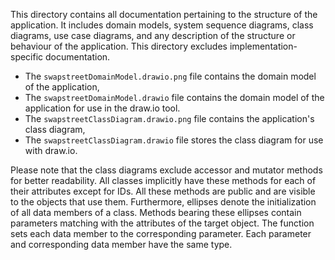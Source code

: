 This directory contains all documentation pertaining to the structure of the application. It includes domain models, system sequence diagrams, class diagrams, use case diagrams, and any description of the structure or behaviour of the application. This directory excludes implementation-specific documentation.
* The `swapstreetDomainModel.drawio.png` file contains the domain model of the application,
* The `swapstreetDomainModel.drawio` file contains the domain model of the application for use in the draw.io tool.
* The `swapstreetClassDiagram.drawio.png` file contains the application's class diagram,
* The `swapstreetClassDiagram.drawio` file stores the class diagram for use with draw.io.

Please note that the class diagrams exclude accessor and mutator methods for better readability. All classes implicitly have these methods for each of their attributes except for IDs. All these methods are public and are visible to the objects that use them. Furthermore, ellipses denote the initialization of all data members of a class. Methods bearing these ellipses contain parameters matching with the attributes of the target object. The function sets each data member to the corresponding parameter. Each parameter and corresponding data member have the same type.